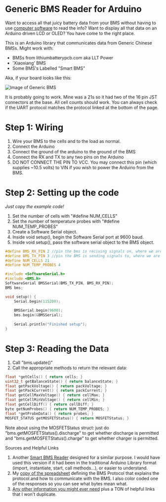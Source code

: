 # Generic BMS Reader for Arduino
Want to access all that juicy battery data from your BMS without having to use [computer software](https://www.lithiumbatterypcb.com/Computer%20operation%20software.rar) to read the info?
Want to display all that data on an Arduino driven LCD or OLED? You have come to the right place.

This is an Arduino library that communicates data from Generic Chinese BMSs.
Might work with:
<ul>
<li>BMSs from lithiumbatterypcb.com aka LLT Power</li>
<li>'Xiaoxiang' BMS</li>
<li>Some BMS's Labelled "Smart BMS"</li>
</ul>
Aka, if your board looks like this:

![Image of Generic BMS](https://www.lithiumbatterypcb.com/wp-content/uploads/2018/01/60V-Lithium-Ion-Battery-PCB.jpg)

It is probably going to work. Mine was a 21s so it had two of the 16 pin JST connectors at the base. All cell counts should work. You can always check if the UART protocol matches the protocol linked at the bottom of the page.

<h1>Step 1: Wiring</h1>

1. Wire your BMS to the cells and to the load as normal.
1. Connect the Arduino
  1. Connect the ground of the arduino to the ground of the BMS
  1. Connect the RX and TX to any two pins on the Arduino
  1. DO NOT CONNECT THE <fix me> PIN TO VCC. You may connect this pin (which supplies ~10.5 volts) to VIN if you wish to power the Arduino from the BMS.
  
# Step 2: Setting up the code
*Just copy the example code!*
1. Set the number of cells with "#define NUM_CELLS"
1. Set the number of temperature probes with "#define NUM_TEMP_PROBES"
1. Create a Software Serial object.
1. Inside void setup(), begin the Software Serial port at 9600 baud.
1. Inside void setup(), pass the software serial object to the BMS object.

```cpp
#define BMS_RX_PIN 2 //pin the bms is reciving signals on, where we are sending.
#define BMS_TX_PIN 3 //pin the BMS is sending signals to, where we are recieving.
#define NUM_CELLS 21
#define NUM_TEMP_PROBES 4

#include <SoftwareSerial.h>
#include <BMS.h>
SoftwareSerial BMSSerial(BMS_TX_PIN, BMS_RX_PIN);
BMS bms;

void setup() {
    Serial.begin(115200);
    
    BMSSerial.begin(9600);
    bms.begin(&BMSSerial);
    
    Serial.println("Finished setup");
}
```
# Step 3: Reading the Data
1. Call "bms.update()"
1. Call the appropriate methods to return the relevant data:
```cpp
float *getCells() { return cells; }
uint32_t getBalanceState() { return balanceState; }
float getPackVoltage() { return packVoltage; }
float getPackCurrent() { return packCurrent; }
float getCellMaxVoltage() { return cellMax; }
float getCellMinVoltage() { return cellMin; }
float getCellDiff() { return cellDiff; }
byte getNumProbes() { return NUM_TEMP_PROBES; }
float *getProbeData() { return probes; }
MOSFET_STATUS getMOSFETStatus() { return MOSFETStatus; }
 ```
 Note about using the MOSFETStatus struct: just do "bms.getMOSFETStatus().discharge" to get whether discharge is permitted and "bms.getMOSFETStatus().charge" to get whether charger is permitted.


Sources and Helpful Links
1. Another [Smart BMS Reader](https://github.com/bres55/Smart-BMS-arduino-Reader) designed for a similar purpose. I would have used this version if it had been in the traditional Arduino Library format (import, instantiate, start, call methods...), or easier to understand.
1. My [copy of the spreadsheet](https://docs.google.com/spreadsheets/d/1XLCGFEuwLSbxoiXvt5f8QokEm06ZbBmTDPy41bfProQ/edit?usp=sharing) defining the BMS Protocol that explains the protocol and how to communicate with the BMS. I also color coded one of the responses so you can see what bytes mean what.
1. [Any other information you might ever need](https://wnsnty.xyz/entry/jbd-xiaoyang-smart-bluetooth-bms-information) plus a TON of helpful links that I won't duplicate.





